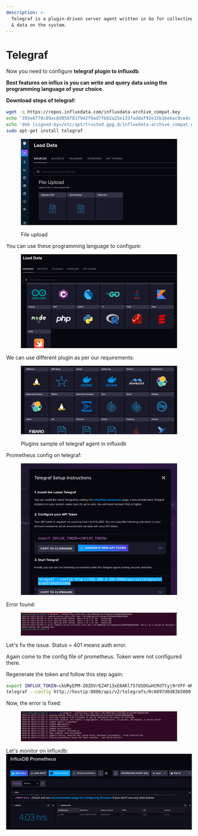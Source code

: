 ```yaml
---
description: >-
  Telegraf is a plugin-driven server agent written in Go for collecting metrics
  & data on the system.
---
```


# Telegraf

Now you need to configure **telegraf plugin to influxdb**.&#x20;

**Best features on influx is you can write and query data using the programming language of your choice.**

**Download steps of telegraf:**&#x20;

```bash
wget -q https://repos.influxdata.com/influxdata-archive_compat.key
echo '393e8779c89ac8d958f81f942f9ad7fb82a25e133faddaf92e15b16e6ac9ce4c influxdata-archive_compat.key' | sha256sum -c && cat influxdata-archive_compat.key | gpg --dearmor | sudo tee /etc/apt/trusted.gpg.d/influxdata-archive_compat.gpg > /dev/null
echo 'deb [signed-by=/etc/apt/trusted.gpg.d/influxdata-archive_compat.gpg] https://repos.influxdata.com/debian stable main' | sudo tee /etc/apt/sources.list.d/influxdata.list
sudo apt-get install telegraf
```

<figure><img src="../.gitbook/assets/image (57).png" alt=""><figcaption><p>File upload</p></figcaption></figure>

You can use these programming language to configure:

<figure><img src="../.gitbook/assets/image (58).png" alt=""><figcaption></figcaption></figure>

We can use different plugin as per our requirements:&#x20;

<figure><img src="../.gitbook/assets/image (59).png" alt=""><figcaption><p>Plugins sample of telegraf agent in influxdb</p></figcaption></figure>

Prometheus config on telegraf:&#x20;

<figure><img src="../.gitbook/assets/image (60).png" alt=""><figcaption></figcaption></figure>

Error found:&#x20;

<figure><img src="../.gitbook/assets/image (61).png" alt=""><figcaption></figcaption></figure>

Let's fix the issue. Status = 401 means auth error.

Again come to the config file of prometheus. Token were not configured there.

Regenerate the token and follow this step again:&#x20;

```bash
export INFLUX_TOKEN=ckURyEPM-Z0ZOVrEZ4F13xE8AKl757USDGuHCRdTtyj9rVFF-WGsa0V5GJgKbNFTNbjSMGd7leKluuywKRpksQ==
telegraf --config http://hostip:8086/api/v2/telegrafs/0c6897d0d83b5000

```

Now, the error is fixed:&#x20;

<figure><img src="../.gitbook/assets/image (45).png" alt=""><figcaption></figcaption></figure>

Let's monitor on influxdb:\
![](<../.gitbook/assets/image (62).png>)
